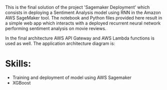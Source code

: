 This is the final solution of the project 'Sagemaker Deployment' which consists in deploying a Sentiment Analysis model using RNN in the Amazon AWS SageMaker tool. The notebook and Python files provided here result in a simple web app which interacts with a deployed recurrent neural network performing sentiment analysis on movie reviews.

In the final architecture AWS API Gateway and AWS Lambda functions is used as well. The application architecture diagram is:




# Skills:
* Training and deployment of model using AWS Sagemaker
* XGBoost
